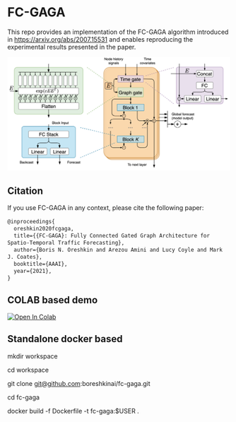 # FC-GAGA

This repo provides an implementation of the FC-GAGA algorithm introduced in
https://arxiv.org/abs/2007.15531 and enables reproducing the experimental
results presented in the paper.

<p align="center">
  <img width="600"  src=./fig/model.png>
</p>

## Citation

If you use FC-GAGA in any context, please cite the following paper:

```
@inproceedings{
  oreshkin2020fcgaga,
  title={{FC-GAGA}: Fully Connected Gated Graph Architecture for Spatio-Temporal Traffic Forecasting},
  author={Boris N. Oreshkin and Arezou Amini and Lucy Coyle and Mark J. Coates},
  booktitle={AAAI},
  year={2021},
}
```

## COLAB based demo

[![Open In Colab](https://colab.research.google.com/assets/colab-badge.svg)](https://colab.research.google.com/drive/1HqmvWA-RhcXoCzpgfvUQ4NFLaEEzdeuA)

## Standalone docker based

mkdir workspace

cd workspace

git clone git@github.com:boreshkinai/fc-gaga.git   

cd fc-gaga

docker build -f Dockerfile -t fc-gaga:$USER .

